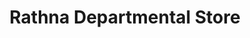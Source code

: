 ---
title: "Rathna Departmental Store"
url: /puducherry/rathna-departmental-store/
shop: supermarket
---
